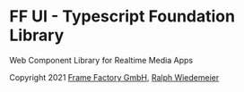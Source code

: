 # FF UI - Typescript Foundation Library

Web Component Library for Realtime Media Apps

Copyright 2021 [Frame Factory GmbH](https://framefactory.ch), [Ralph Wiedemeier](https://about.me/ralphw)  
